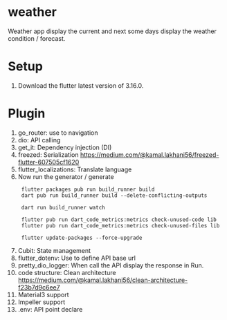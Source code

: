 # weather

Weather app display the current and next some days display the weather condition / forecast.

# Setup
1. Download the flutter latest version of 3.16.0.

# Plugin
1. go_router: use to navigation
2. dio: API calling
3. get_it: Dependency injection (DI)
4. freezed: Serialization
   https://medium.com/@kamal.lakhani56/freezed-flutter-607505cf1620
5. flutter_localizations: Translate language
6. Now run the generator / generate
   ```
    flutter packages pub run build_runner build
    dart pub run build_runner build --delete-conflicting-outputs
     
    dart run build_runner watch
   
    flutter pub run dart_code_metrics:metrics check-unused-code lib
    flutter pub run dart_code_metrics:metrics check-unused-files lib
   
    flutter update-packages --force-upgrade
   ```
7. Cubit: State management
8. flutter_dotenv: Use to define API base url
9. pretty_dio_logger: When call the API display the response in Run.
10. code structure: Clean architecture
    https://medium.com/@kamal.lakhani56/clean-architecture-f23b7d9c6ee7
11. Material3 support
12. Impeller support
13. .env: API point declare

